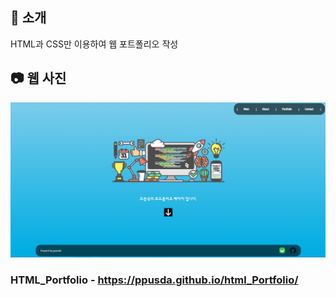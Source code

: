 ## 📑 소개
HTML과 CSS만 이용하여 웹 포트폴리오 작성

## 📷 웹 사진
<img src = "main.PNG"/>

### HTML_Portfolio - https://ppusda.github.io/html_Portfolio/


